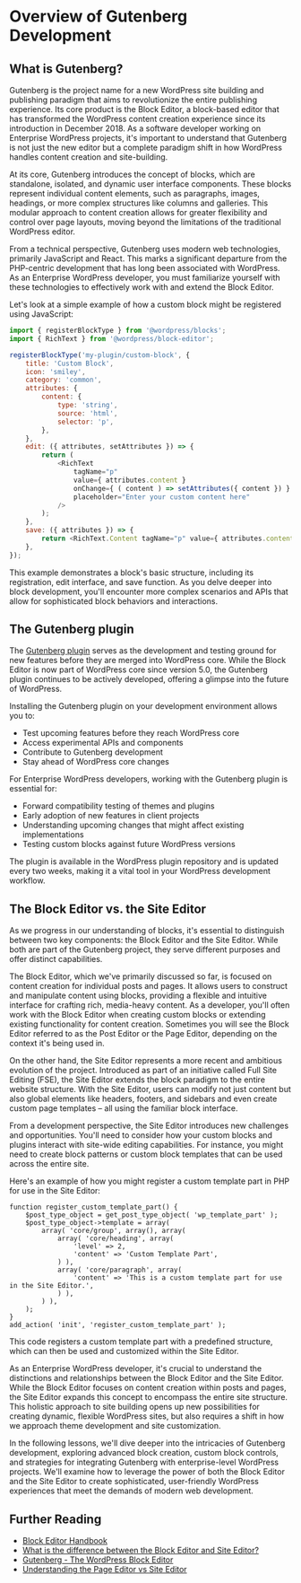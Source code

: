 # Overview of Gutenberg Development

## What is Gutenberg?

Gutenberg is the project name for a new WordPress site building and publishing paradigm that aims to revolutionize the entire publishing experience. Its core product is the Block Editor, a block-based editor that has transformed the WordPress content creation experience since its introduction in December 2018. As a software developer working on Enterprise WordPress projects, it's important to understand that Gutenberg is not just the new editor but a complete paradigm shift in how WordPress handles content creation and site-building.

At its core, Gutenberg introduces the concept of blocks, which are standalone, isolated, and dynamic user interface components. These blocks represent individual content elements, such as paragraphs, images, headings, or more complex structures like columns and galleries. This modular approach to content creation allows for greater flexibility and control over page layouts, moving beyond the limitations of the traditional WordPress editor.

From a technical perspective, Gutenberg uses modern web technologies, primarily JavaScript and React. This marks a significant departure from the PHP-centric development that has long been associated with WordPress. As an Enterprise WordPress developer, you must familiarize yourself with these technologies to effectively work with and extend the Block Editor.

Let's look at a simple example of how a custom block might be registered using JavaScript:

```javascript
import { registerBlockType } from '@wordpress/blocks';
import { RichText } from '@wordpress/block-editor';

registerBlockType('my-plugin/custom-block', {
    title: 'Custom Block',
    icon: 'smiley',
    category: 'common',
    attributes: {
        content: {
            type: 'string',
            source: 'html',
            selector: 'p',
        },
    },
    edit: ({ attributes, setAttributes }) => {
        return (
            <RichText
                tagName="p"
                value={ attributes.content }
                onChange={ ( content ) => setAttributes({ content }) }
                placeholder="Enter your custom content here"
            />
        );
    },
    save: ({ attributes }) => {
        return <RichText.Content tagName="p" value={ attributes.content } />;
    },
});
```

This example demonstrates a block's basic structure, including its registration, edit interface, and save function. As you delve deeper into block development, you'll encounter more complex scenarios and APIs that allow for sophisticated block behaviors and interactions.

## The Gutenberg plugin

The [Gutenberg plugin](https://wordpress.org/plugins/gutenberg/) serves as the development and testing ground for new features before they are merged into WordPress core. While the Block Editor is now part of WordPress core since version 5.0, the Gutenberg plugin continues to be actively developed, offering a glimpse into the future of WordPress.

Installing the Gutenberg plugin on your development environment allows you to:
- Test upcoming features before they reach WordPress core
- Access experimental APIs and components
- Contribute to Gutenberg development
- Stay ahead of WordPress core changes

For Enterprise WordPress developers, working with the Gutenberg plugin is essential for:
- Forward compatibility testing of themes and plugins
- Early adoption of new features in client projects
- Understanding upcoming changes that might affect existing implementations
- Testing custom blocks against future WordPress versions

The plugin is available in the WordPress plugin repository and is updated every two weeks, making it a vital tool in your WordPress development workflow.

## The Block Editor vs. the Site Editor

As we progress in our understanding of blocks, it's essential to distinguish between two key components: the Block Editor and the Site Editor. While both are part of the Gutenberg project, they serve different purposes and offer distinct capabilities.

The Block Editor, which we've primarily discussed so far, is focused on content creation for individual posts and pages. It allows users to construct and manipulate content using blocks, providing a flexible and intuitive interface for crafting rich, media-heavy content. As a developer, you'll often work with the Block Editor when creating custom blocks or extending existing functionality for content creation. Sometimes you will see the Block Editor referred to as the Post Editor or the Page Editor, depending on the context it's being used in. 

On the other hand, the Site Editor represents a more recent and ambitious evolution of the project. Introduced as part of an initiative called Full Site Editing (FSE), the Site Editor extends the block paradigm to the entire website structure. With the Site Editor, users can modify not just content but also global elements like headers, footers, and sidebars and even create custom page templates – all using the familiar block interface.

From a development perspective, the Site Editor introduces new challenges and opportunities. You'll need to consider how your custom blocks and plugins interact with site-wide editing capabilities. For instance, you might need to create block patterns or custom block templates that can be used across the entire site.

Here's an example of how you might register a custom template part in PHP for use in the Site Editor:

```
function register_custom_template_part() {
    $post_type_object = get_post_type_object( 'wp_template_part' );
    $post_type_object->template = array(
        array( 'core/group', array(), array(
            array( 'core/heading', array(
                'level' => 2,
                'content' => 'Custom Template Part',
            ) ),
            array( 'core/paragraph', array(
                'content' => 'This is a custom template part for use in the Site Editor.',
            ) ),
        ) ),
    );
}
add_action( 'init', 'register_custom_template_part' );
```

This code registers a custom template part with a predefined structure, which can then be used and customized within the Site Editor.

As an Enterprise WordPress developer, it's crucial to understand the distinctions and relationships between the Block Editor and the Site Editor. While the Block Editor focuses on content creation within posts and pages, the Site Editor expands this concept to encompass the entire site structure. This holistic approach to site building opens up new possibilities for creating dynamic, flexible WordPress sites, but also requires a shift in how we approach theme development and site customization.

In the following lessons, we'll dive deeper into the intricacies of Gutenberg development, exploring advanced block creation, custom block controls, and strategies for integrating Gutenberg with enterprise-level WordPress projects. We'll examine how to leverage the power of both the Block Editor and the Site Editor to create sophisticated, user-friendly WordPress experiences that meet the demands of modern web development.

## Further Reading  

- [Block Editor Handbook](https://developer.wordpress.org/block-editor/)
- [What is the difference between the Block Editor and Site Editor?](https://learn.wordpress.org/lesson/what-is-the-difference-between-the-block-editor-and-site-editor/)
- [Gutenberg - The WordPress Block Editor](https://wordpress.org/gutenberg/)
- [Understanding the Page Editor vs Site Editor](https://learn.wordpress.org/tutorial/understanding-the-page-editor-vs-site-editor/)   